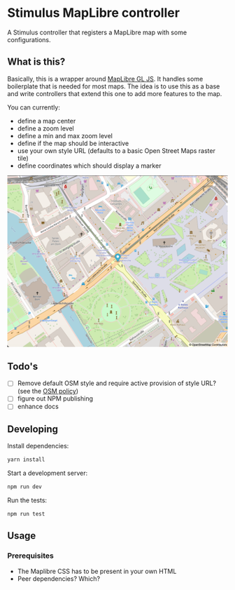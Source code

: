 # Stimulus MapLibre controller

A Stimulus controller that registers a MapLibre map with some configurations.

## What is this?

Basically, this is a wrapper around [MapLibre GL JS](https://maplibre.org/maplibre-gl-js-docs/api/). It handles some boilerplate that is needed for most maps. The idea is to use this as a base and write controllers that extend this one to add more features to the map.

You can currently:

- define a map center
- define a zoom level
- define a min and max zoom level
- define if the map should be interactive
- use your own style URL (defaults to a basic Open Street Maps raster tile)
- define coordinates which should display a marker

![Stimulus MapLibre hero image](/images/stimulus-maplibre-hero.png)

## Todo's

- [ ] Remove default OSM style and require active provision of style URL? (see the [OSM policy](https://operations.osmfoundation.org/policies/tiles/))
- [ ] figure out NPM publishing
- [ ] enhance docs

## Developing

Install dependencies:

```bash
yarn install
```

Start a development server:

```bash
npm run dev
```

Run the tests:

```bash
npm run test
```

## Usage

### Prerequisites

- The Maplibre CSS has to be present in your own HTML
- Peer dependencies? Which?

